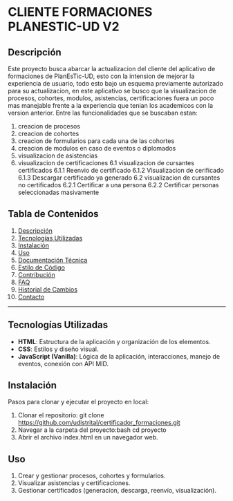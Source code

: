 # CLIENTE FORMACIONES PLANESTIC-UD V2

## Descripción
Este proyecto busca abarcar la actualizacion del cliente del aplicativo de formaciones de PlanEsTic-UD, esto con la intension de mejorar la experiencia de usuario, todo esto bajo un esquema previamente autorizado para su actualizacion, en este aplicativo se busco que la visualizacion de procesos, cohortes, modulos, asistencias, certificaciones fuera un poco mas manejable frente a la experiencia que tenian los academicos con la version anterior. Entre las funcionalidades que se buscaban estan:

1. creacion de procesos
2. creacion de cohortes
3. creacion de formularios para cada una de las cohortes
4. creacion de modulos en caso de eventos o diplomados
5. visualizacion de asistencias
6. visualizacion de certificaciones
6.1 visualizacion de cursantes certificados
6.1.1 Reenvio de certificado
6.1.2 Visualizacion de cerificado
6.1.3 Descargar certificado ya generado
6.2 visualizacion de cursantes no certificados
6.2.1 Certificar a una persona
6.2.2 Certificar personas seleccionadas masivamente

## Tabla de Contenidos
1. [Descripción](#descripción)
2. [Tecnologías Utilizadas](#tecnologías-utilizadas)
3. [Instalación](#instalación)
4. [Uso](#uso)
5. [Documentación Técnica](#documentación-técnica)
6. [Estilo de Código](#estilo-de-código)
7. [Contribución](#contribución)
8. [FAQ](#faq)
9. [Historial de Cambios](#historial-de-cambios)
10. [Contacto](#contacto)

---

## Tecnologías Utilizadas
- **HTML**: Estructura de la aplicación y organización de los elementos.
- **CSS**: Estilos y diseño visual.
- **JavaScript (Vanilla)**: Lógica de la aplicación, interacciones, manejo de eventos, conexión con API MID.

## Instalación
Pasos para clonar y ejecutar el proyecto en local:

1. Clonar el repositorio:
    git clone https://github.com/udistrital/certificador_formaciones.git
2. Navegar a la carpeta del proyecto:bash
    cd proyecto
3. Abrir el archivo index.html en un navegador web.

## Uso

1. Crear y gestionar procesos, cohortes y formularios. 
2. Visualizar asistencias y certificaciones.
3. Gestionar certificados (generacion, descarga, reenvío, visualización).